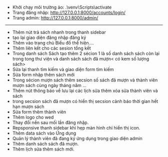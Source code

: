 + Khởi chạy môi trường ảo: .\venv\Scripts\activate
+ Trang đăng nhập: http://127.0.0.1:8000/accounts/login/
+ Trang admin: http://127.0.0.1:8000/admin/


-----------------------------
- Thêm nút trả sách nhanh trong thanh sidebar
- tạo lại giao diện đăng nhập đăng ký
- Thêm vào trang chủ Biểu đồ thể hiện....
- Thêm liên kết cho các sesion tổng kết
- Trong danh sách Sách tạo thêm 2 sécion 1 là số danh sách sách còn lại trong tong thư viện và danh sách sách đã mượn< có kem số lượng sách>
- Sửa lại thanh tìm kiếm và giao diện form tìm kiếm
- Sửa form nhập thêm sách mới
- Trong sécion mượn sách thêm secsion số sách đã mượn và thành viên mượn sách cùng ngày tháng năm ...
- Thêm nút thông báo về lưu lại các lịch sửa thêm xóa sửa thành viên và sách 
- trong secsion sách đã mượn có hiển thị secsion cảnh báo thời gian hết hạn mượn sách
- Sửa form thêm thành viên
- Thêm logo cho wed
- Thay đổi nền sau mối lần đăng nhập.
- Repsponsive thanh sidebar khi hẹp màn hình chỉ hiển thị icon.
- Thêm data sách vào Ứng dụng
- Quản lý thành viên đã đang ký ứng dụng trong giao diện admin
- Thêm danh sách sách đã mượn.
- Thêm lịch sửa thêm sách mới.